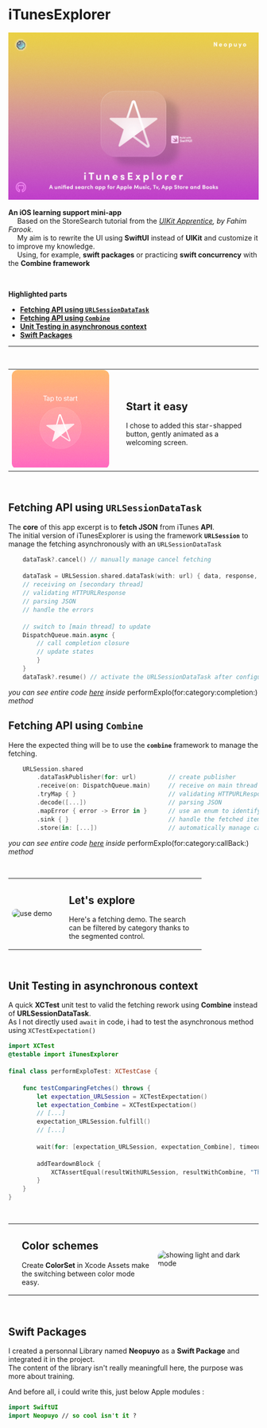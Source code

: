# iTunesExplorer

![iTunesExplorer AppIcon](./ressources/iTunesExplorer-Cover.webp)

**An iOS learning support mini-app**  
&emsp; Based on the StoreSearch tutorial from the *[UIKit Apprentice](https://www.kodeco.com/books/uikit-apprentice/v10.0), by Fahim Farook*.  
&emsp; My aim is to rewrite the UI using **SwiftUI** instead of **UIKit** and customize it to improve my knowledge.  
&emsp; Using, for example, **swift packages**  or practicing **swift concurrency** with the **Combine framework** 

<br/>

**Highlighted parts** 

* [**Fetching API using `URLSessionDataTask`**](#fetching-api-using-urlsessiondatatask)
* [**Fetching API using `Combine`**](#fetching-api-using-combine)
* [**Unit Testing in asynchronous context**](#unit-testing-in-asynchronous-context)
* [**Swift Packages**](#swift-packages)

---

<br/>

<table style="border: 0px;">
    <tr>
        <td >
        <div style="border-radius:12px; overflow:hidden;"> 
            <img src="./ressources/gif/startAppicon2.gif" alt="start screen" style="width: 280px;">
            </div>
        </td>
        <td>
            <div style="margin-left: 20px; width:260px;">
                <h2><b>Start it easy</b></h2>
                <p> I chose to added this star-shapped button, gently animated as a welcoming screen.</p>
            </div>
        </td>
    </tr>
</table>

<br/>

## **Fetching API using `URLSessionDataTask`**

The **core** of this app excerpt is to **fetch JSON** from iTunes **API**.  
The initial version of iTunesExplorer is using the framework **`URLSession`** to manage the fetching asynchronously with an `URLSessionDataTask`

```swift
    dataTask?.cancel() // manually manage cancel fetching

    dataTask = URLSession.shared.dataTask(with: url) { data, response, error in
    // receiving on [secondary thread]
    // validating HTTPURLResponse
    // parsing JSON
    // handle the errors
        
    // switch to [main thread] to update
    DispatchQueue.main.async {
        // call completion closure
        // update states
        }
    }
    dataTask?.resume() // activate the URLSessionDataTask after configuration step
```
*you can see entire code [here](/iTunesExplorer/Models/Explo.swift) inside* performExplo(for:category:completion:) *method*

## **Fetching API using `Combine`**

Here the expected thing will be to use the **`combine`** framework to manage the fetching.  

```swift 
    URLSession.shared
        .dataTaskPublisher(for: url)         // create publisher
        .receive(on: DispatchQueue.main)     // receive on main thread
        .tryMap { }                          // validating HTTPURLResponse
        .decode([...])                       // parsing JSON
        .mapError { error -> Error in }      // use an enum to identify errors
        .sink { }                            // handle the fetched item or errors with completion closure
        .store(in: [...])                    // automatically manage cancel fetching
```
*you can see entire code [here](/iTunesExplorer/Models/ExploUsingCombine.swift) inside* performExplo(for:category:callBack:) *method*

<br/>

<table style="border: 0px;">
    <tr>
        <td>
        	<div style="border-radius:12px; overflow:hidden;"> 
            <img src="./ressources/gif/exploDemo2.gif" alt="use demo" style="width: 280px;">
           </div>
        </td>
        <td>
            <div style="margin-left: 20px; width:260px;">
                <h2><b>Let's explore</b></h2>
                <p> Here's a fetching demo. The search can be filtered by category thanks to the segmented control.</p>
            </div>
        </td>
    </tr>
</table>

<br/>

## **Unit Testing in asynchronous context**

A quick **XCTest** unit test to valid the fetching rework using **Combine** instead of **URLSessionDataTask**.  
As I not directly used `await` in code, i had to test the asynchronous method using `XCTestExpectation()`

```swift
import XCTest
@testable import iTunesExplorer

final class performExploTest: XCTestCase {

    func testComparingFetches() throws {
        let expectation_URLSession = XCTestExpectation()
        let expectation_Combine = XCTestExpectation()
        // [...]
        expectation_URLSession.fulfill()
        // [...]

        wait(for: [expectation_URLSession, expectation_Combine], timeout: 6.0)

        addTeardownBlock {
            XCTAssertEqual(resultWithURLSession, resultWithCombine, "The two fetches don't give the same")
        }
    }
}
```

<br/>

<table style="border: 0px;">
    <tr>
        <td >
            <div style="margin-left: 20px; width:260px;">
                <h2><b>Color schemes</b></h2>
                <p> Create <b>ColorSet</b> in Xcode Assets make the switching between color mode easy.</p>
            </div>
        </td>
        <td>
        <div style="border-radius:12px; overflow:hidden;"> 
            <img src="./ressources/gif/appIcon%2BcolorScheme2.gif" alt="showing light and dark mode" style="width: 280px;">
            </div>
        </td>
    </tr>
</table>

<br/>

## **Swift Packages**

I created a personnal Library named **Neopuyo** as a **Swift Package** and integrated it in the project.  
The content of the library isn't really meaningfull here, the purpose was more about training.  

And before all, i could write this, just below Apple modules : 

```swift
import SwiftUI
import Neopuyo // so cool isn't it ?
```
